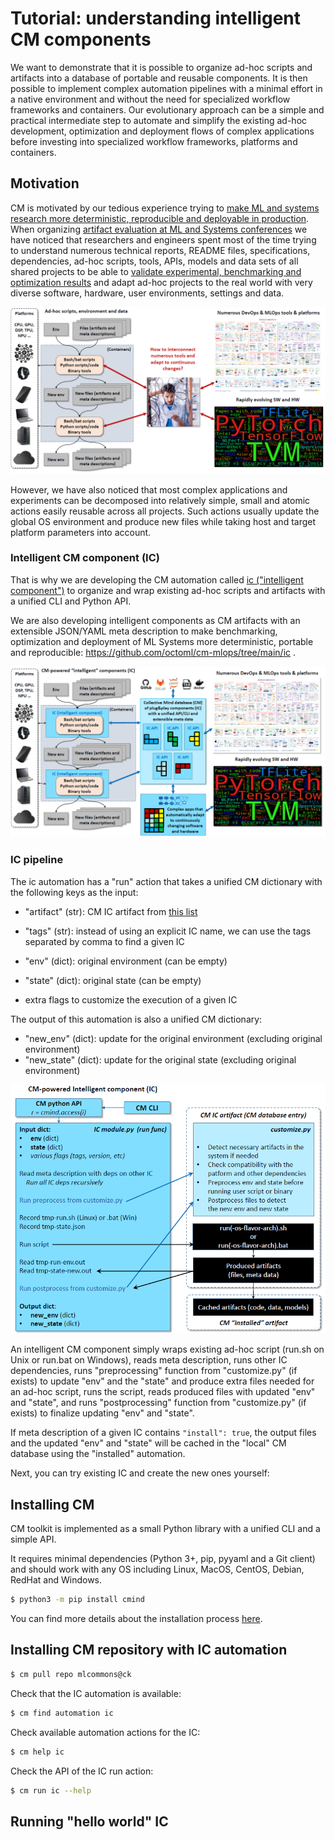 # Tutorial: understanding intelligent CM components

We want to demonstrate that it is possible to organize ad-hoc scripts
and artifacts into a database of portable and reusable components.
It is then possible to implement complex automation pipelines with a minimal effort
in a native environment and without the need for specialized workflow 
frameworks and containers.
Our evolutionary approach can be a simple and practical intermediate step 
to automate and simplify the existing ad-hoc development, optimization and deployment flows 
of complex applications before investing into specialized workflow frameworks, platforms and containers.

## Motivation

CM is motivated by our tedious experience trying to
[make ML and systems research more deterministic, reproducible and deployable in production](https://learning.acm.org/techtalks/reproducibility).
When organizing [artifact evaluation at ML and Systems conferences](https://cTuning.org/ae) 
we have noticed that researchers and engineers spent most of the time 
trying to understand numerous technical reports, README files, specifications, dependencies, 
ad-hoc scripts, tools, APIs, models and data sets of all shared projects 
to be able to [validate experimental, benchmarking and optimization results](https://cknowledge.io/?q=%22reproduced-papers%22) 
and adapt ad-hoc projects to the real world with very diverse 
software, hardware, user environments, settings and data.

![](https://raw.githubusercontent.com/ctuning/ck-guide-images/master/cm-ad-hoc-scripts.png)

However, we have also noticed that most complex applications and experiments can be decomposed
into relatively simple, small and atomic actions easily reusable across all projects.
Such actions usually update the global OS environment and produce new files while taking
host and target platform parameters into account.

### Intelligent CM component (IC)

That is why we are developing the CM automation 
called [ic ("intelligent component")](https://github.com/mlcommons/ck/tree/master/cm-devops/automation/ic)
to organize and wrap existing ad-hoc scripts and artifacts
with a unified CLI and Python API.

We are also developing intelligent components as CM artifacts with an extensible JSON/YAML meta description
to make benchmarking, optimization and deployment of ML Systems more deterministic, 
portable and reproducible: https://github.com/octoml/cm-mlops/tree/main/ic .

![](https://raw.githubusercontent.com/ctuning/ck-guide-images/master/cm-ic-concept.png)

### IC pipeline

The ic automation has a "run" action that takes a unified CM dictionary with the following keys as the input:

* "artifact" (str): CM IC artifact from [this list](https://github.com/mlcommons/ck/tree/master/cm-devops/automation/ic)
* "tags" (str): instead of using an explicit IC name, we can use the tags separated by comma to find a given IC

* "env" (dict): original environment (can be empty)
* "state" (dict): original state (can be empty)

* extra flags to customize the execution of a given IC

The output of this automation is also a unified CM dictionary:

* "new_env" (dict): update for the original environment (excluding original environment)
* "new_state" (dict): update for the original state (excluding original environment)

![](https://raw.githubusercontent.com/ctuning/ck-guide-images/master/cm-ic-details.png)

An intelligent CM component simply wraps existing ad-hoc script (run.sh on Unix or run.bat on Windows),
reads meta description, runs other IC dependencies,
runs "preprocessing" function from "customize.py" (if exists)
to update "env" and the "state" and produce extra files needed for an ad-hoc script,
runs the script, reads produced files with updated "env" and "state",
and runs "postprocessing" function from "customize.py" (if exists)
to finalize updating "env" and "state".

If meta description of a given IC contains ```"install": true```, the output files and the updated "env" and "state"
will be cached in the "local" CM database using the "installed" automation.

Next, you can try existing IC and create the new ones yourself:


## Installing CM

CM toolkit is implemented as a small Python library with a unified CLI and a simple API.

It requires minimal dependencies (Python 3+, pip, pyyaml and a Git client) 
and should work with any OS including Linux, MacOS, CentOS, Debian, RedHat and Windows.

```bash
$ python3 -m pip install cmind
```

You can find more details about the installation process [here](installation.md).

## Installing CM repository with IC automation

```bash
$ cm pull repo mlcommons@ck
```

Check that the IC automation is available:
```bash
$ cm find automation ic
```

Check available automation actions for the IC:
```bash
$ cm help ic
```

Check the API of the IC run action:
```bash
$ cm run ic --help
```

## Running "hello world" IC

